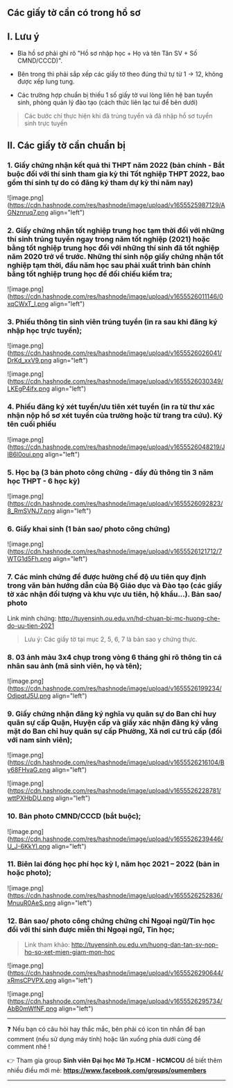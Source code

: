 ## Các giấy tờ cần có trong hồ sơ

## I. Lưu ý

- Bìa hồ sơ phải ghi rõ "Hồ sơ nhập học + Họ và tên Tân SV + Số CMND/CCCD)".

- Bên trong thì phải sắp xếp các giấy tờ theo đúng thứ tự từ 1 -> 12, không được xếp lung tung.

- Các trường hợp chuẩn bị thiếu 1 số giấy tờ vui lòng liên hệ ban tuyển sinh, phòng quản lý đào tạo (cách thức liên lạc tui để bên dưới)

> Các bước chỉ thực hiện khi đã trúng tuyển và đã nhập hồ sơ tuyển sinh trực tuyến

## II. Các giấy tờ cần chuẩn bị

### 1. Giấy chứng nhận kết quả thi THPT năm 2022 (bản chính - Bắt buộc đối với thí sinh tham gia kỳ thi Tốt nghiệp THPT 2022, bao gồm thí sinh tự do có đăng ký tham dự kỳ thi năm nay)

![image.png](https://cdn.hashnode.com/res/hashnode/image/upload/v1655525987129/AGNznruq7.png align="left")

### 2. Giấy chứng nhận tốt nghiệp trung học tạm thời đối với những thí sinh trúng tuyển ngay trong năm tốt nghiệp (2021) hoặc bằng tốt nghiệp trung học đối với những thí sinh đã tốt nghiệp năm 2020 trở về trước. Những thí sinh nộp giấy chứng nhận tốt nghiệp tạm thời, đầu năm học sau phải xuất trình bản chính bằng tốt nghiệp trung học để đối chiếu kiểm tra;

![image.png](https://cdn.hashnode.com/res/hashnode/image/upload/v1655526011146/0xqCWxT_I.png align="left")

### 3. Phiếu thông tin sinh viên trúng tuyển (in ra sau khi đăng ký nhập học trực tuyến);

![image.png](https://cdn.hashnode.com/res/hashnode/image/upload/v1655526026041/DrKd_xxV9.png align="left")

![image.png](https://cdn.hashnode.com/res/hashnode/image/upload/v1655526030349/LKEgP4ifx.png align="left")

### 4. Phiếu đăng ký xét tuyển/ưu tiên xét tuyển (in ra từ thư xác nhận nộp hồ sơ xét tuyển của trường hoặc từ trang tra cứu). Ký tên cuối phiếu

![image.png](https://cdn.hashnode.com/res/hashnode/image/upload/v1655526048219/JIB6l0oui.png align="left")

### 5. Học bạ (3 bản photo công chứng - đầy đủ thông tin 3 năm học THPT - 6 học kỳ)

![image.png](https://cdn.hashnode.com/res/hashnode/image/upload/v1655526092823/8_RmSVNJ7.png align="left")

### 6. Giấy khai sinh (1 bản sao/ photo công chứng)

![image.png](https://cdn.hashnode.com/res/hashnode/image/upload/v1655526121712/7WTG1d5Fh.png align="left")

### 7. Các minh chứng để được hưởng chế độ ưu tiên quy định trong văn bản hướng dẫn của Bộ Giáo dục và Đào tạo (các giấy tờ xác nhận đối tượng và khu vực ưu tiên, hộ khẩu...). Bản sao/ photo

Link minh chứng: http://tuyensinh.ou.edu.vn/hd-chuan-bi-mc-huong-che-do-uu-tien-2021
> Lưu ý: Các giấy tờ tại mục 2, 5, 6, 7 là bản sao y chứng thực.

### 8. 03 ảnh màu 3x4 chụp trong vòng 6 tháng ghi rõ thông tin cá nhân sau ảnh (mã sinh viên, họ và tên);

![image.png](https://cdn.hashnode.com/res/hashnode/image/upload/v1655526199234/OdjpqtJ5U.png align="left")

### 9. Giấy chứng nhận đăng ký nghĩa vụ quân sự do Ban chỉ huy quân sự cấp Quận, Huyện cấp và giấy xác nhận đăng ký vắng mặt do Ban chỉ huy quân sự cấp Phường, Xã nơi cư trú cấp (đối với nam sinh viên);

![image.png](https://cdn.hashnode.com/res/hashnode/image/upload/v1655526216104/By68FHvaG.png align="left")

![image.png](https://cdn.hashnode.com/res/hashnode/image/upload/v1655526228781/wttPXHbDU.png align="left")

### 10. Bản photo CMND/CCCD (bắt buộc);

![image.png](https://cdn.hashnode.com/res/hashnode/image/upload/v1655526239446/U_J-6KkYl.png align="left")

### 11. Biên lai đóng học phí học kỳ I, năm học 2021 – 2022 (bản in hoặc photo);

![image.png](https://cdn.hashnode.com/res/hashnode/image/upload/v1655526252836/MnuuR0AeS.png align="left")

### 12. Bản sao/ photo công chứng chứng chỉ Ngoại ngữ/Tin học đối với thí sinh được miễn thi Ngoại ngữ, Tin học;

> Link tham khảo: http://tuyensinh.ou.edu.vn/huong-dan-tan-sv-nop-ho-so-xet-mien-giam-mon-hoc

![image.png](https://cdn.hashnode.com/res/hashnode/image/upload/v1655526290644/xRmsCPVPX.png align="left")

![image.png](https://cdn.hashnode.com/res/hashnode/image/upload/v1655526295734/AbB0mWfNF.png align="left")

---
❓ Nếu bạn có câu hỏi hay thắc mắc, bên phải có icon tin nhắn để bạn comment (nếu sử dụng máy tính) hoặc lăn xuống phía dưới cùng để comment nhé !

👉 Tham gia group **Sinh viên Đại học Mở Tp.HCM - HCMCOU** để biết thêm nhiều điều mới mẻ: **https://www.facebook.com/groups/oumembers**

---




